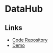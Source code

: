 # DataHub

## Links

- [Code Repository](https://github.com/linkedin/datahub)
- [Demo](https://demo.datahubproject.io/)
